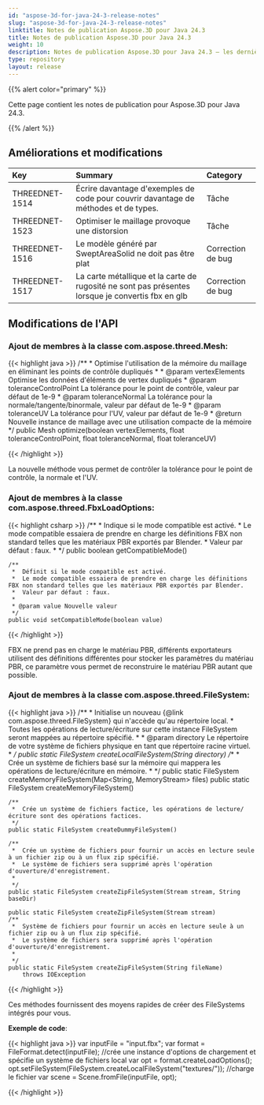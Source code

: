 ```yaml
---
id: "aspose-3d-for-java-24-3-release-notes"
slug: "aspose-3d-for-java-24-3-release-notes"
linktitle: Notes de publication Aspose.3D pour Java 24.3
title: Notes de publication Aspose.3D pour Java 24.3
weight: 10
description: Notes de publication Aspose.3D pour Java 24.3 – les dernières mises à jour et corrections.
type: repository
layout: release
---
```


{{% alert color="primary" %}}

Cette page contient les notes de publication pour Aspose.3D pour Java 24.3.

{{% /alert %}}
## **Améliorations et modifications**

|**Key**|**Summary**|**Category**|
| :- | :- | :- |
| THREEDNET-1514 | Écrire davantage d'exemples de code pour couvrir davantage de méthodes et de types. | Tâche |
| THREEDNET-1523 | Optimiser le maillage provoque une distorsion | Tâche |
| THREEDNET-1516 | Le modèle généré par SweptAreaSolid ne doit pas être plat | Correction de bug |
| THREEDNET-1517 | La carte métallique et la carte de rugosité ne sont pas présentes lorsque je convertis fbx en glb | Correction de bug |


## Modifications de l'API ##


### Ajout de membres à la classe **com.aspose.threed.Mesh**:

{{< highlight java >}}
    /**
     *  Optimise l'utilisation de la mémoire du maillage en éliminant les points de contrôle dupliqués
     *
     * @param vertexElements Optimise les données d'éléments de vertex dupliqués
     * @param toleranceControlPoint La tolérance pour le point de contrôle, valeur par défaut de 1e-9
     * @param toleranceNormal La tolérance pour la normale/tangente/binormale, valeur par défaut de 1e-9
     * @param toleranceUV La tolérance pour l'UV, valeur par défaut de 1e-9
     * @return Nouvelle instance de maillage avec une utilisation compacte de la mémoire
     */
    public Mesh optimize(boolean vertexElements, float toleranceControlPoint, float toleranceNormal, float toleranceUV)

{{< /highlight >}}

La nouvelle méthode vous permet de contrôler la tolérance pour le point de contrôle, la normale et l'UV.


### Ajout de membres à la classe **com.aspose.threed.FbxLoadOptions**:


{{< highlight csharp >}}
    /**
     *  Indique si le mode compatible est activé.
     *  Le mode compatible essaiera de prendre en charge les définitions FBX non standard telles que les matériaux PBR exportés par Blender.
     *  Valeur par défaut : faux.
     *
     */
    public boolean getCompatibleMode()
    
    /**
     *  Définit si le mode compatible est activé.
     *  Le mode compatible essaiera de prendre en charge les définitions FBX non standard telles que les matériaux PBR exportés par Blender.
     *  Valeur par défaut : faux.
     *
     * @param value Nouvelle valeur
     */
    public void setCompatibleMode(boolean value)

{{< /highlight >}}

FBX ne prend pas en charge le matériau PBR, différents exportateurs utilisent des définitions différentes pour stocker les paramètres du matériau PBR, ce paramètre vous permet de reconstruire le matériau PBR autant que possible.

### Ajout de membres à la classe **com.aspose.threed.FileSystem**:

{{< highlight java >}}
    /**
     *  Initialise un nouveau {@link com.aspose.threed.FileSystem} qui n'accède qu'au répertoire local.
     *  Toutes les opérations de lecture/écriture sur cette instance FileSystem seront mappées au répertoire spécifié.
     *
     * @param directory Le répertoire de votre système de fichiers physique en tant que répertoire racine virtuel.
     *
     */
    public static FileSystem createLocalFileSystem(String directory)
    /**
     *  Crée un système de fichiers basé sur la mémoire qui mappera les opérations de lecture/écriture en mémoire.
     *
     */
    public static FileSystem createMemoryFileSystem(Map<String, MemoryStream> files)
    public static FileSystem createMemoryFileSystem()

    /**
     *  Crée un système de fichiers factice, les opérations de lecture/écriture sont des opérations factices.
     */
    public static FileSystem createDummyFileSystem()

    /**
     *  Crée un système de fichiers pour fournir un accès en lecture seule à un fichier zip ou à un flux zip spécifié.
     *  Le système de fichiers sera supprimé après l'opération d'ouverture/d'enregistrement.
     *
     */
    public static FileSystem createZipFileSystem(Stream stream, String baseDir)

    public static FileSystem createZipFileSystem(Stream stream)
    /**
     *  Système de fichiers pour fournir un accès en lecture seule à un fichier zip ou à un flux zip spécifié.
     *  Le système de fichiers sera supprimé après l'opération d'ouverture/d'enregistrement.
     *
     */
    public static FileSystem createZipFileSystem(String fileName)
        throws IOException

{{< /highlight >}}


Ces méthodes fournissent des moyens rapides de créer des FileSystems intégrés pour vous.

**Exemple de code**:

{{< highlight java >}}
     var inputFile = "input.fbx";
     var format = FileFormat.detect(inputFile);
     //crée une instance d'options de chargement et spécifie un système de fichiers local
     var opt = format.createLoadOptions();
     opt.setFileSystem(FileSystem.createLocalFileSystem("textures/"));
     //charge le fichier
     var scene = Scene.fromFile(inputFile, opt);

{{< /highlight >}}